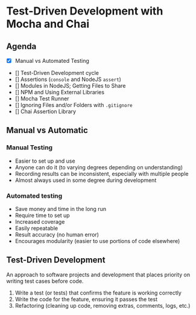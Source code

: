 # Test-Driven Development with Mocha and Chai

## Agenda
- [x] Manual vs Automated Testing
- [] Test-Driven Development cycle
- [] Assertions (`console` and NodeJS `assert`)
- [] Modules in NodeJS; Getting Files to Share
- [] NPM and Using External Libraries
- [] Mocha Test Runner
- [] Ignoring Files and/or Folders with `.gitignore`
- [] Chai Assertion Library

## Manual vs Automatic

### Manual Testing
* Easier to set up and use
* Anyone can do it (to varying degrees depending on understanding)
* Recording results can be inconsistent, especially with multiple people
* Almost always used in some degree during development

### Automated testing
* Save money and time in the long run 
* Require time to set up
* Increased coverage
* Easily repeatable 
* Result accuracy (no human error)
* Encourages modularity (easier to use portions of code elsewhere)

## Test-Driven Development
An approach to software projects and development that places priority on writing test cases before code.
1. Write a test (or tests) that confirms the feature is working correctly
2. Write the code for the feature, ensuring it passes the test
3. Refactoring (cleaning up code, removing extras, comments, logs, etc.)
